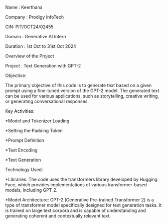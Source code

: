 Name : Keerthana

Company : Prodigy InfoTech

CIN: PIT/OCT24/02455

Domain : Generative AI Intern

Duration : 1st Oct to 31st Oct 2024


Overview of the Project


Project : Text Generation with GPT-2

Objective:

The primary objective of this code is to generate text based on a given prompt using a fine-tuned version of the GPT-2 model. The generated text can be used for various applications, such as storytelling, creative writing, or generating conversational responses.

Key Activities:

*Model and Tokenizer Loading

*Setting the Padding Token

*Prompt Definition

*Text Encoding

*Text Generation

Technology Used:

*Libraries: The code uses the transformers library developed by Hugging Face, which provides implementations of various transformer-based models, including GPT-2.

*Model Architecture: GPT-2 (Generative Pre-trained Transformer 2) is a type of transformer model specifically designed for text generation tasks. It is trained on large text corpora and is capable of understanding and generating coherent and contextually relevant text.

